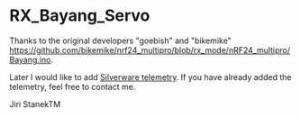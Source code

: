 # RX_Bayang_Servo
Thanks to the original developers "goebish" and "bikemike" https://github.com/bikemike/nrf24_multipro/blob/rx_mode/nRF24_multipro/Bayang.ino.

Later I would like to add [Silverware telemetry](https://github.com/silver13/BoldClash-BWHOOP-B-03).
If you have already added the telemetry, feel free to contact me.

Jiri StanekTM
